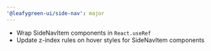 ```yaml
---
'@leafygreen-ui/side-nav': major
---
```


- Wrap SideNavItem components in `React.useRef`
- Update z-index rules on hover styles for SideNavItem components
